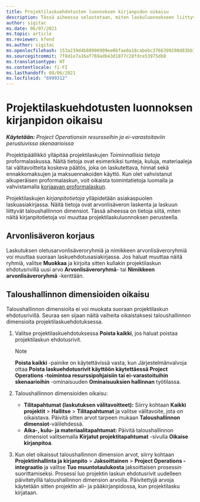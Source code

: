 ```yaml
---
title: Projektilaskuehdotusten luonnoksen kirjanpidon oikaisu
description: Tässä aiheessa selostetaan, miten laskuluonnokseen liittyviä kirjanpitoon liittyviä tietoja oikaistaan.
author: sigitac
ms.date: 06/07/2021
ms.topic: article
ms.reviewer: kfend
ms.author: sigitac
ms.openlocfilehash: 153a239d4b88906909ee0bfae8a18cabebc3766399290d83bb79f5d6375a942c
ms.sourcegitcommit: 7f8d1e7a16af769adb43d1877c28fdce53975db8
ms.translationtype: HT
ms.contentlocale: fi-FI
ms.lasthandoff: 08/06/2021
ms.locfileid: "6999312"
---
```

# <a name="correct-the-accounting-on-draft-project-invoice-proposals"></a>Projektilaskuehdotusten luonnoksen kirjanpidon oikaisu

_**Käytetään:** Project Operationsin resursseihin ja ei-varastoitaviin perustuvissa skenaarioissa_

Projektipäällikkö ylläpitää projektilaskujen *Toiminnallisia tietoja* proformalaskussa. Näitä tietoja ovat esimerkiksi tunteja, kuluja, materiaaleja tai välitavoitteita koskeva päätös, joka on laskutettava, hinnat sekä ennakkomaksujen ja maksuennakoiden käyttö. Kun olet vahvistanut alkuperäisen proformalaskun, voit oikaista toimintatietoja luomalla ja vahvistamalla [korjaavan proformalaskun](../proforma-invoicing/corrective-invoices.md).

Projektilaskujen *kirjanpitotietoja* ylläpidetään asiakaspuolen laskuasiakirjassa. Näitä tietoja ovat arvonlisäveron laskenta ja laskuun liittyvät taloushallinnon dimensiot. Tässä aiheessa on tietoja siitä, miten näitä kirjanpitotietoja voi muuttaa projektilaskuluonnoksen perusteella.

## <a name="adjust-sales-tax"></a>Arvonlisäveron korjaus

Laskutuksen oletusarvonlisäveroryhmiä ja nimikkeen arvonlisäveroryhmiä voi muuttaa suoraan laskuehdotusasiakirjassa. Jos haluat muuttaa näitä ryhmiä, valitse **Muokkaa** ja kirjoita sitten kullakin projektilaskun ehdotusrivillä uusi arvo **Arvonlisäveroryhmä**- tai **Nimikkeen arvonlisäveroryhmä** -kenttään.

## <a name="adjust-financial-dimensions"></a>Taloushallinnon dimensioiden oikaisu

Taloushallinnon dimensioita ei voi muokata suoraan projektilaskun ehdotusrivillä. Seuraa sen sijaan näitä vaiheita oikaistaksesi taloushallinnon dimensioita projektilaskuehdotuksessa.

1. Valitse projektilaskuehdotuksessa **Poista kaikki**, jos haluat poistaa projektilaskun ehdotusrivit.

    > [!NOTE]
    > **Poista kaikki** -painike on käytettävissä vasta, kun Järjestelmänvalvoja ottaa **Poista laskuehdotusrivit käyttöön käytettäessä Project Operations -toimintoa resurssipohjaisiin tai ei-varastoituihin skenaarioihin** -ominaisuuden **Ominaisuuksien hallinnan** työtilassa.

2. Taloushallinnon dimensioiden oikaisu:

    - **Tilitapahtumat (laskutuksen välitavoitteet):** Siirry kohtaan  **Kaikki projektit** \> **Hallitse** \> **Tilitapahtumat** ja valitse välitavoite, jota on oikaistava. Päivitä sitten arvot tarpeen mukaan **Taloushallinnon dimensiot**-välilehdessä.
    - **Aika-, kulu- ja materiaalitapahtumat:** Päivitä taloushallinnon dimensiot valitsemalla **Kirjatut projektitapahtumat** -sivulla **Oikaise kirjanpitoa**.

3. Kun olet oikaissut taloushallinnon dimension arvot, siirry kohtaan **Projektinhallinta ja kirjanpito** \> **Jaksoittainen** \> **Project Operations -integraatio** ja valitse **Tuo muuntotaulukosta** jaksoittaisen prosessin suorittamiseksi. Prosessi luo projektin laskun ehdotusrivit uudelleen päivitetyillä taloushallinnon dimension arvoilla. Päivitettyjä arvoja käytetään sitten projektin ali- ja pääkirjanpidossa, kun projektilasku kirjataan.
